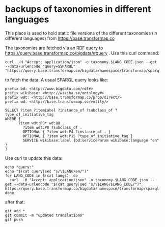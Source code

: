 # backups of taxonomies in different languages

This place is used to hold static file versions of the different taxonomies (in different languages) from https://base.transformap.co

The taxonomies are fetched via an RDF query to https://query.base.transformap.co/bigdata/#query . Use this curl command:

    curl  -H "Accept: application/json" -o taxonomy.$LANG_CODE.json --get --data-urlencode "query=$SPARQL" "https://query.base.transformap.co/bigdata/namespace/transformap/sparql"

to fetch the data. A usual SPARQL query looks like:

```
prefix bd: <http://www.bigdata.com/rdf#>
prefix wikibase: <http://wikiba.se/ontology#>
prefix wdt: <http://base.transformap.co/prop/direct/>
prefix wd: <http://base.transformap.co/entity/>

SELECT ?item ?itemLabel ?instance_of ?subclass_of ?type_of_initiative_tag
WHERE { 
      ?item wdt:P8* wd:Q8 .
        ?item wdt:P8 ?subclass_of .
        OPTIONAL { ?item wdt:P4 ?instance_of . }
        OPTIONAL { ?item wdt:P15 ?type_of_initiative_tag }
        SERVICE wikibase:label {bd:serviceParam wikibase:language "en" }
}
```

Use curl to update this data:

```
echo "query:"
echo "$(cat query|sed "s/\$LANG/en/")"
for LANG_CODE in $(cat langs); do
  curl  -H "Accept: application/json" -o taxonomy.$LANG_CODE.json --get --data-urlencode "$(cat query|sed "s/\$LANG/$LANG_CODE/")" https://query.base.transformap.co/bigdata/namespace/transformap/sparql
done
```

after that:
```
git add *
git commit -m "updated translations"
git push
```
